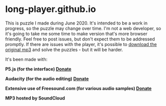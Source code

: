 # long-player.github.io

This is puzzle I made during June 2020. It's intended to be a work in progress, so the puzzle may change over time. 
I'm not a web developer, so it's going to take me some time to make version that's more browser friendly.
Feel free to post issues, but don't expect them to be addressed promptly.
If there are issues with the player, it's possible to [download the original mp3](https://soundcloud.com/user-358161767/2451g) and solve the puzzles - but it will be harder.

It's been made with: 

**P5.js (for the interface) [Donate](https://p5js.org/community/)**

**Audacity (for the audio editing) [Donate](https://www.audacityteam.org/donate/)**

**Extensive use of Freesound.com (for various audio samples) [Donate](https://freesound.org/donations/donate/)**

**MP3 hosted by SoundCloud**

